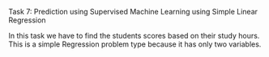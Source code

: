 Task 7: Prediction using Supervised Machine Learning using Simple Linear Regression

In this task we have to find the students scores based on their study hours. This is a simple Regression problem type because it has only two variables.
